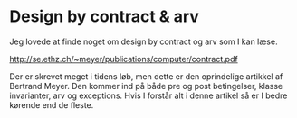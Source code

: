 # Design by contract & arv
Jeg lovede at finde noget om design by contract og arv som I kan læse.

http://se.ethz.ch/~meyer/publications/computer/contract.pdf

Der er skrevet meget i tidens løb, men dette er den oprindelige artikkel af Bertrand Meyer. Den kommer ind på både pre og post betingelser, klasse invarianter, arv og exceptions. Hvis I forstår alt i denne artikel så er I bedre kørende end de fleste.
